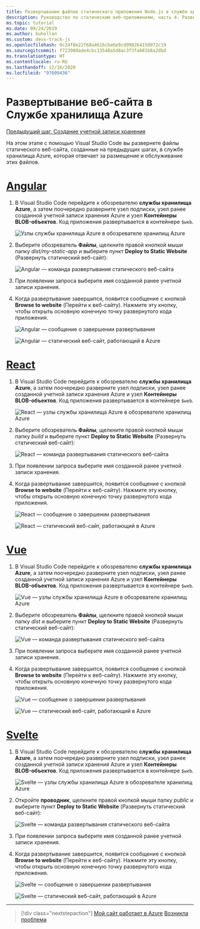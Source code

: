 ```yaml
---
title: Развертывание файлов статического приложения Node.js в службе хранилища Azure из Visual Studio Code
description: Руководство по статическим веб-приложениям, часть 4. Развертывание файлов в службе хранилища Azure
ms.topic: tutorial
ms.date: 09/24/2019
ms.author: buhollan
ms.custom: devx-track-js
ms.openlocfilehash: 0c24f8e22f68a4616cbe6e9cd998264158972c19
ms.sourcegitcommit: f723980ade4cbc13548a5d8ac3f3fa681b8a2dbd
ms.translationtype: HT
ms.contentlocale: ru-RU
ms.lasthandoff: 12/16/2020
ms.locfileid: "97609436"
---
```

# <a name="deploy-the-website-to-azure-storage"></a>Развертывание веб-сайта в Службе хранилища Azure

[Предыдущий шаг. Создание учетной записи хранения](tutorial-vscode-static-website-node-03.md)

На этом этапе с помощью Visual Studio Code вы развернете файлы статического веб-сайта, созданные на предыдущих шагах, в службе хранилища Azure, которая отвечает за размещение и обслуживание этих файлов.

# <a name="angular"></a>[Angular](#tab/angular)

1. В Visual Studio Code перейдите к обозревателю **службы хранилища Azure**, а затем поочередно разверните узел подписки, узел ранее созданной учетной записи хранения Azure и узел **Контейнеры BLOB-объектов**. Код приложения развертывается в контейнере `$web`.

   ![Узлы службы хранилища Azure в обозревателе хранилищ Azure](../../media/static-website/storage-nodes.png)

1. Выберите обозреватель **Файлы**, щелкните правой кнопкой мыши папку _dist/my-static-app_ и выберите пункт **Deploy to Static Website** (Развернуть статический веб-сайт):

    ![Angular — команда развертывания статического веб-сайта](../../media/static-website/deploy-build-angular.png)

1. При появлении запроса выберите имя созданной ранее учетной записи хранения.

1. Когда развертывание завершится, появится сообщение с кнопкой **Browse to website** (Перейти к веб-сайту). Нажмите эту кнопку, чтобы открыть основную конечную точку развернутого кода приложения.

    ![Angular — сообщение о завершении развертывания](../../media/static-website/deployment-complete.png)

    ![Angular — статический веб-сайт, работающий в Azure](../../media/static-website/azure-app-angular.png)

# <a name="react"></a>[React](#tab/react)

1. В Visual Studio Code перейдите к обозревателю **службы хранилища Azure**, а затем поочередно разверните узел подписки, узел ранее созданной учетной записи хранения Azure и узел **Контейнеры BLOB-объектов**. Код приложения развертывается в контейнере `$web`.

   ![React — узлы службы хранилища Azure в обозревателе хранилищ Azure](../../media/static-website/storage-nodes.png)

1. Выберите обозреватель **Файлы**, щелкните правой кнопкой мыши папку _build_ и выберите пункт **Deploy to Static Website** (Развернуть статический веб-сайт):

    ![React — команда развертывания статического веб-сайта](../../media/static-website/deploy-build-react.png)

1. При появлении запроса выберите имя созданной ранее учетной записи хранения.

1. Когда развертывание завершится, появится сообщение с кнопкой **Browse to website** (Перейти к веб-сайту). Нажмите эту кнопку, чтобы открыть основную конечную точку развернутого кода приложения.

    ![React — сообщение о завершении развертывания](../../media/static-website/deployment-complete.png)

    ![React — статический веб-сайт, работающий в Azure](../../media/static-website/azure-app-react.png)

# <a name="vue"></a>[Vue](#tab/vue)

1. В Visual Studio Code перейдите к обозревателю **службы хранилища Azure**, а затем поочередно разверните узел подписки, узел ранее созданной учетной записи хранения Azure и узел **Контейнеры BLOB-объектов**. Код приложения развертывается в контейнере `$web`.

   ![Vue — узлы службы хранилища Azure в обозревателе хранилищ Azure](../../media/static-website/storage-nodes.png)

1. Выберите обозреватель **Файлы**, щелкните правой кнопкой мыши папку _dist_ и выберите пункт **Deploy to Static Website** (Развернуть статический веб-сайт):

    ![Vue — команда развертывания статического веб-сайта](../../media/static-website/deploy-build-vue.png)

1. При появлении запроса выберите имя созданной ранее учетной записи хранения.

1. Когда развертывание завершится, появится сообщение с кнопкой **Browse to website** (Перейти к веб-сайту). Нажмите эту кнопку, чтобы открыть основную конечную точку развернутого кода приложения.

    ![Vue — сообщение о завершении развертывания](../../media/static-website/deployment-complete.png)

    ![Vue — статический веб-сайт, работающий в Azure](../../media/static-website/azure-app-vue.png)

# <a name="svelte"></a>[Svelte](#tab/svelte)

1. В Visual Studio Code перейдите к обозревателю **службы хранилища Azure**, а затем поочередно разверните узел подписки, узел ранее созданной учетной записи хранения Azure и узел **Контейнеры BLOB-объектов**. Код приложения развертывается в контейнере `$web`.

   ![Svelte — узлы службы хранилища Azure в обозревателе хранилищ Azure](../../media/static-website/storage-nodes.png)

1. Откройте **проводник**, щелкните правой кнопкой мыши папку _public_ и выберите пункт **Deploy to Static Website** (Развернуть статический веб-сайт):

    ![Svelte — команда развертывания статического веб-сайта](../../media/static-website/deploy-build-svelte.png)

1. При появлении запроса выберите имя созданной ранее учетной записи хранения.

1. Когда развертывание завершится, появится сообщение с кнопкой **Browse to website** (Перейти к веб-сайту). Нажмите эту кнопку, чтобы открыть основную конечную точку развернутого кода приложения.

    ![Svelte — сообщение о завершении развертывания](../../media/static-website/deployment-complete-svelte.png)

    ![Svelte — статический веб-сайт, работающий в Azure](../../media/static-website/azure-app-svelte.png)

---

> [!div class="nextstepaction"]
> [Мой сайт работает в Azure](tutorial-vscode-static-website-node-05.md) [Возникла проблема](https://www.research.net/r/PWZWZ52?tutorial=node-deployment-staticwebsite&step=create-storage)
